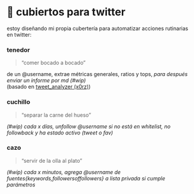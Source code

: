 # 🍴 cubiertos para twitter

estoy diseñando mi propia cubertería para automatizar acciones rutinarias en twitter:

### **tenedor**
> “comer bocado a bocado”

de un @username, extrae métricas generales, ratios y tops, *para después enviar un informe por md (#wip)*  
(basado en [tweet_analyzer (x0rz)](https://github.com/x0rz/tweets_analyzer))

### **cuchillo**
> “separar la carne del hueso”

*(#wip) cada x días, unfollow @username si no está en whitelist, no followback y ha estado activo (tweet o fav)*

### **cazo**
> “servir de la olla al plato”

*(#wip) cada x minutos, agrega @username de fuentes{keywords,followersoffollowers} a lista privada si cumple parámetros*

